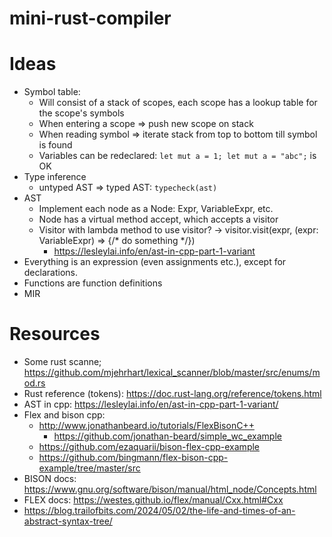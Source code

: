 # mini-rust-compiler
# Ideas
- Symbol table:
  - Will consist of a stack of scopes, each scope has a lookup table for the scope's symbols
  - When entering a scope => push new scope on stack
  - When reading symbol => iterate stack from top to bottom till symbol is found
  - Variables can be redeclared: `let mut a = 1; let mut a = "abc";` is OK
- Type inference
  - untyped AST => typed AST: `typecheck(ast)`
- AST
  - Implement each node as a Node: Expr, VariableExpr, etc.
  - Node has a virtual method accept, which accepts a visitor
  - Visitor with lambda method to use visitor?
    -> visitor.visit(expr, (expr: VariableExpr) => {/* do something */})
    - https://lesleylai.info/en/ast-in-cpp-part-1-variant
- Everything is an expression (even assignments etc.), except for declarations.
- Functions are function definitions
- MIR


# Resources
- Some rust scanne; https://github.com/mjehrhart/lexical_scanner/blob/master/src/enums/mod.rs
- Rust reference (tokens): https://doc.rust-lang.org/reference/tokens.html
- AST in cpp: https://lesleylai.info/en/ast-in-cpp-part-1-variant/
- Flex and bison cpp:
  - http://www.jonathanbeard.io/tutorials/FlexBisonC++
    - https://github.com/jonathan-beard/simple_wc_example
  - https://github.com/ezaquarii/bison-flex-cpp-example
  - https://github.com/bingmann/flex-bison-cpp-example/tree/master/src
- BISON docs: https://www.gnu.org/software/bison/manual/html_node/Concepts.html
- FLEX docs: https://westes.github.io/flex/manual/Cxx.html#Cxx
- https://blog.trailofbits.com/2024/05/02/the-life-and-times-of-an-abstract-syntax-tree/
